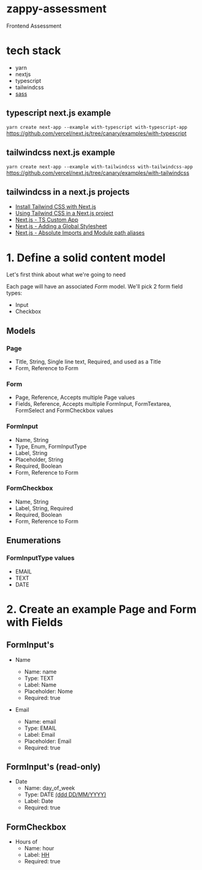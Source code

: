 # zappy-assessment
Frontend Assessment

# tech stack
- yarn
- nextjs
- typescript
- tailwindcss
- [sass](https://nextjs.org/docs/basic-features/built-in-css-support#sass-support)

## typescript next.js example 
`yarn create next-app --example with-typescript with-typescript-app`
https://github.com/vercel/next.js/tree/canary/examples/with-typescript

## tailwindcss next.js example
`yarn create next-app --example with-tailwindcss with-tailwindcss-app`
https://github.com/vercel/next.js/tree/canary/examples/with-tailwindcss

## tailwindcss in a next.js projects
- [Install Tailwind CSS with Next.js](https://tailwindcss.com/docs/guides/nextjs)
- [Using Tailwind CSS in a Next.js project](https://thesmallthings.dev/blog/tailwind-nextjs)
- [Next.js - TS Custom App](https://nextjs.org/docs/basic-features/typescript#custom-app)
- [Next.js - Adding a Global Stylesheet](https://nextjs.org/docs/basic-features/built-in-css-support#adding-a-global-stylesheet)
- [Next.js - Absolute Imports and Module path aliases](https://nextjs.org/docs/advanced-features/module-path-aliases)


# 1. Define a solid content model
Let's first think about what we're going to need

Each page will have an associated *Form* model.
We'll pick 2 form field types:
- Input
- Checkbox

## Models

### Page
- Title, String, Single line text, Required, and used as a Title
- Form, Reference to Form

### Form
- Page, Reference, Accepts multiple Page values
- Fields, Reference, Accepts multiple FormInput, FormTextarea, FormSelect and FormCheckbox values

### FormInput
- Name, String
- Type, Enum, FormInputType
- Label, String
- Placeholder, String
- Required, Boolean
- Form, Reference to Form

### FormCheckbox
- Name, String
- Label, String, Required
- Required, Boolean
- Form, Reference to Form

## Enumerations

### FormInputType values

- EMAIL
- TEXT
- DATE

# 2. Create an example Page and Form with Fields

## FormInput's

- Name
    - Name: name
    - Type: TEXT
    - Label: Name
    - Placeholder: Nome
    - Required: true

- Email
    - Name: email
    - Type: EMAIL
    - Label: Email
    - Placeholder: Email
    - Required: true

## FormInput's (read-only)

- Date 
    - Name: day_of_week
    - Type: DATE [(ddd DD/MM/YYYY)](https://momentjs.com/docs/#/displaying/)
    - Label: Date
    - Required: true

## FormCheckbox

- Hours of
    - Name: hour
    - Label: [HH](https://momentjs.com/docs/#/displaying/) 
    - Required: true 
